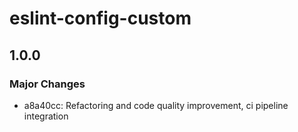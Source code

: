 # eslint-config-custom

## 1.0.0

### Major Changes

- a8a40cc: Refactoring and code quality improvement, ci pipeline integration
